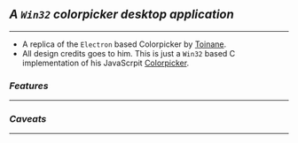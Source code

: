 ## ___A `Win32` colorpicker desktop application___
------

- A replica of the `Electron` based Colorpicker by [Toinane](https://github.com/Toinane).
- All design credits goes to him. This is just a `Win32` based C implementation of his JavaScrpit [Colorpicker](https://github.com/Toinane/colorpicker).

### ___Features___
-----


### ___Caveats___
-----
